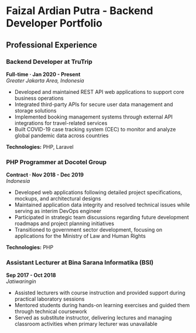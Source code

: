 # Faizal Ardian Putra - Backend Developer Portfolio

## Professional Experience

### Backend Developer at TruTrip

**Full-time · Jan 2020 - Present**  
_Greater Jakarta Area, Indonesia_

- Developed and maintained REST API web applications to support core business operations
- Integrated third-party APIs for secure user data management and storage solutions
- Implemented booking management systems through external API integrations for travel-related services
- Built COVID-19 case tracking system (CEC) to monitor and analyze global pandemic data across countries

**Technologies:** PHP, Laravel

### PHP Programmer at Docotel Group

**Contract · Nov 2018 - Dec 2019**  
_Indonesia_

- Developed web applications following detailed project specifications, mockups, and architectural designs
- Maintained application data integrity and resolved technical issues while serving as interim DevOps engineer
- Participated in strategic team discussions regarding future development roadmaps and project planning initiatives
- Transitioned to government sector development, focusing on applications for the Ministry of Law and Human Rights

**Technologies:** PHP

### Assistant Lecturer at Bina Sarana Informatika (BSI)

**Sep 2017 - Oct 2018**  
_Jatiwaringin_

- Assisted lecturers with course instruction and provided support during practical laboratory sessions
- Mentored students during hands-on learning exercises and guided them through technical coursework
- Served as substitute instructor, delivering lectures and managing classroom activities when primary lecturer was unavailable
